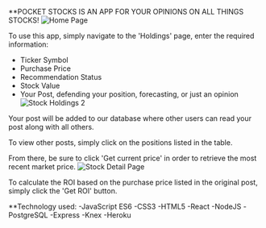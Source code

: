 **POCKET STOCKS IS AN APP FOR YOUR OPINIONS ON ALL THINGS STOCKS!
![Home Page](https://user-images.githubusercontent.com/70976643/109837069-b286e900-7c3c-11eb-95b7-a3d5654bf7bb.JPG)

To use this app, simply navigate to the 'Holdings' page, enter the required information:

- Ticker Symbol
- Purchase Price
- Recommendation Status
- Stock Value
- Your Post, defending your position, forecasting, or just an opinion
![Stock Holdings 2](https://user-images.githubusercontent.com/70976643/109837130-c5012280-7c3c-11eb-858e-1dd60745b602.JPG)


Your post will be added to our database where other users can read your post along with all others.

To view other posts, simply click on the positions listed in the table.

From there, be sure to click 'Get current price' in order to retrieve the most recent market price.
![Stock Detail Page](https://user-images.githubusercontent.com/70976643/109837160-cd595d80-7c3c-11eb-968b-6c4fdbf200cd.JPG)

To calculate the ROI based on the purchase price listed in the original post, simply click the 'Get ROI' button.

**Technology used:
-JavaScript ES6
-CSS3
-HTML5
-React
-NodeJS
-PostgreSQL
-Express
-Knex
-Heroku
